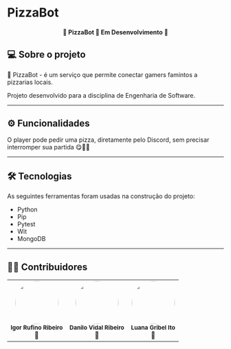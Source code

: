 # PizzaBot

<h4 align="center"> 
	 🍕 PizzaBot 🍕 Em Desenvolvimento 🚀 
</h4>


## 💻 Sobre o projeto

  🍕 PizzaBot - é um serviço que permite conectar gamers famintos a pizzarias locais.

  Projeto desenvolvido para a disciplina de Engenharia de Software.

---

## ⚙️ Funcionalidades

 O player pode pedir uma pizza, diretamente pelo Discord, sem precisar interromper sua partida 😋👾🍕



 ---


## 🛠 Tecnologias

As seguintes ferramentas foram usadas na construção do projeto:

  - Python
  - Pip
  - Pytest
  - Wit
  - MongoDB
  


---

## 👨‍💻 Contribuidores

  <table>
  <tr>
  <td align="center"><img style="border-radius: 50%;" src="https://avatars.githubusercontent.com/u/40177904?v=4" width="100px;" alt=""/><br /><sub><b>Igor Rufino Ribeiro</b></sub><br />👾</td>

  <td align="center"><img style="border-radius: 50%;" src="https://avatars.githubusercontent.com/u/8492524?v=4" width="100px;" alt=""/><br /><sub><b>Danilo Vidal Ribeiro</b></sub><br />👾</td>

  <td align="center"><img style="border-radius: 50%;" src="https://avatars.githubusercontent.com/u/76191273?v=4" width="100px;" alt=""/><br /><sub><b>Luana Gribel Ito</b></sub><br />👾</td>

</tr>
<table>
